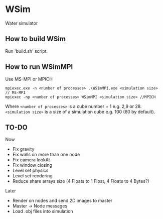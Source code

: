 # WSim
Water simulator

## How to build WSim

Run 'build.sh' script.

## How to run WSimMPI

Use MS-MPI or MPICH
```
mpiexec.exe -n <number of processes> .\WSimMPI.exe <simulation size> // MS-MPI
mpiexec -np <number of processes> WSimMPI <simulation size> //MPICH
```
Where `<number of processes>` is a cube number + 1 e.g. 2,9 or 28. `<simulation size>` is a size of a simulation cube e.g. 100 (60 by default).

## TO-DO

Now
- Fix gravity
- Fix walls on more than one node
- Fix camera lookAt
- Fix window closing
- Level set physics
- Level set rendering
- Reduce share arrays size (4 Floats to 1 Float, 4 Floats to 4 Bytes?)

Later
- Render on nodes and send 2D images to master
- Master -> Node messages
- Load .obj files into simulation
